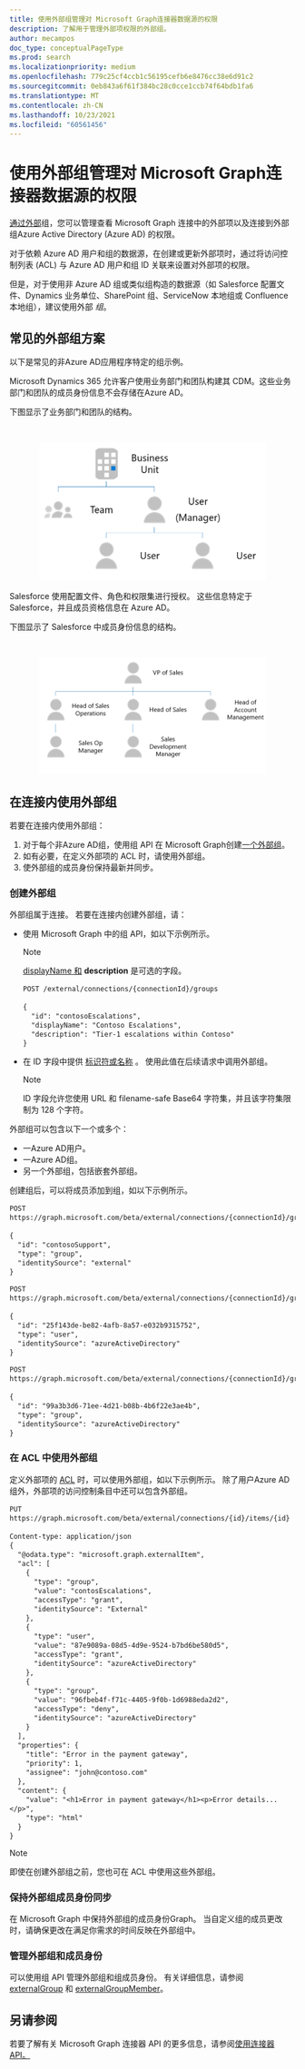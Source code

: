 ```yaml
---
title: 使用外部组管理对 Microsoft Graph连接器数据源的权限
description: 了解用于管理外部项权限的外部组。
author: mecampos
doc_type: conceptualPageType
ms.prod: search
ms.localizationpriority: medium
ms.openlocfilehash: 779c25cf4ccb1c56195cefb6e8476cc38e6d91c2
ms.sourcegitcommit: 0eb843a6f61f384bc28c0cce1ccb74f64bdb1fa6
ms.translationtype: MT
ms.contentlocale: zh-CN
ms.lasthandoff: 10/23/2021
ms.locfileid: "60561456"
---
```

# <a name="use-external-groups-to-manage-permissions-to-microsoft-graph-connector-data-sources"></a>使用外部组管理对 Microsoft Graph连接器数据源的权限

[通过外部](/graph/api/resources/externalgroup?view=graph-rest-beta&preserve-view=true)组，您可以管理查看 Microsoft [](/graph/api/resources/externalitem?view=graph-rest-beta&preserve-view=true) Graph 连接中的外部项以及连接到外部组Azure Active Directory (Azure AD) 的权限。

对于依赖 Azure AD 用户和组的数据源，在创建或更新外部项时，通过将访问控制列表 (ACL) 与 Azure AD 用户和组 ID 关联来设置对外部项的权限。 [](/graph/api/externalconnection-put-items?view=graph-rest-beta&preserve-view=true)

但是，对于使用非 Azure AD 组或类似组构造的数据源（如 Salesforce 配置文件、Dynamics 业务单位、SharePoint 组、ServiceNow 本地组或 Confluence 本地组），建议使用外部 *组*。

## <a name="common-external-group-scenarios"></a>常见的外部组方案

以下是常见的非Azure AD应用程序特定的组示例。

Microsoft Dynamics 365 允许客户使用业务部门和团队构建其 CDM。这些业务部门和团队的成员身份信息不会存储在Azure AD。

下图显示了业务部门和团队的结构。

<!---Using html to adjust the size of the image --->
<br><p align="center"><img src="images/connectors-images/bu-teams-D365.png" alt="Diagram of an structure in Dynamics 365. A business unit has a team and a manager under it. This manager has other users." style="width:400px;"/></p>

Salesforce 使用配置文件、角色和权限集进行授权。 这些信息特定于 Salesforce，并且成员资格信息在 Azure AD。

下图显示了 Salesforce 中成员身份信息的结构。

<!---Using html to adjust the size of the image --->
<br><p align="center"><img src="images/connectors-images/roles-salesforce.png" alt="Diagram of an structure of roles in Salesforce. The role of vicepresident of sales is at the top level of the hierarchy, it has three subordinates, namely, the head of sales operations, the head of sales, and the head of account managament. The head of sales at the same time has a sales operations manager as subordinate. And the head of sales has a sales development manager as subordinate." style="width:400px;"/></p>

## <a name="using-external-groups-in-your-connection"></a>在连接内使用外部组

若要在连接内使用外部组：

1. 对于每个非Azure AD组，使用组 API 在 Microsoft Graph创建[一个外部组](/en-us/graph/api/resources/group?view=graph-rest-beta&preserve-view=true)。
2. 如有必要，在定义外部项的 ACL 时，请使用外部组。
3. 使外部组的成员身份保持最新并同步。

### <a name="create-external-groups"></a>创建外部组

外部组属于连接。 若要在连接内创建外部组，请：
* 使用 Microsoft Graph 中的组 API，如以下示例所示。

    > [!NOTE]
    > [displayName 和](/graph/api/resources/externalgroup?view=graph-rest-beta&preserve-view=true) **description** 是可选的字段。

    ```http
    POST /external/connections/{connectionId}/groups

    { 
      "id": "contosoEscalations", 
      "displayName": "Contoso Escalations", 
      "description": "Tier-1 escalations within Contoso"
    } 
    ```

* 在 ID 字段中提供 [标识符或名称](/graph/api/resources/externalgroup?view=graph-rest-beta&preserve-view=true) 。 使用此值在后续请求中调用外部组。

    > [!NOTE]
    > ID 字段允许您使用 URL 和 filename-safe Base64 字符集，并且该字符集限制为 128 个字符。

外部组可以包含以下一个或多个：
* 一Azure AD用户。
* 一Azure AD组。
* 另一个外部组，包括嵌套外部组。

创建组后，可以将成员添加到组，如以下示例所示。

```http
POST https://graph.microsoft.com/beta/external/connections/{connectionId}/groups/{groupId}/members

{
  "id": "contosoSupport",
  "type": "group",
  "identitySource": "external"
}
```
```http
POST https://graph.microsoft.com/beta/external/connections/{connectionId}/groups/{groupId}/members

{
  "id": "25f143de-be82-4afb-8a57-e032b9315752",
  "type": "user",
  "identitySource": "azureActiveDirectory"
}
```
```http
POST https://graph.microsoft.com/beta/external/connections/{connectionId}/groups/{groupId}/members

{
  "id": "99a3b3d6-71ee-4d21-b08b-4b6f22e3ae4b",
  "type": "group",
  "identitySource": "azureActiveDirectory"
}
```

### <a name="use-external-groups-in-acl"></a>在 ACL 中使用外部组

定义外部项的 [ACL](connecting-external-content-manage-items.md#access-control-list) 时，可以使用外部组，如以下示例所示。 除了用户Azure AD组外，外部项的访问控制条目中还可以包含外部组。

```http
PUT https://graph.microsoft.com/beta/external/connections/{id}/items/{id} 

Content-type: application/json 
{ 
  "@odata.type": "microsoft.graph.externalItem", 
  "acl": [ 
    { 
      "type": "group", 
      "value": "contosEscalations", 
      "accessType": "grant", 
      "identitySource": "External" 
    }, 
    { 
      "type": "user", 
      "value": "87e9089a-08d5-4d9e-9524-b7bd6be580d5", 
      "accessType": "grant", 
      "identitySource": "azureActiveDirectory" 
    }, 
    { 
      "type": "group", 
      "value": "96fbeb4f-f71c-4405-9f0b-1d6988eda2d2", 
      "accessType": "deny", 
      "identitySource": "azureActiveDirectory" 
    } 
  ], 
  "properties": { 
    "title": "Error in the payment gateway", 
    "priority": 1, 
    "assignee": "john@contoso.com" 
  }, 
  "content": { 
    "value": "<h1>Error in payment gateway</h1><p>Error details...</p>", 
    "type": "html" 
  } 
} 
```

> [!NOTE]
> 即使在创建外部组之前，您也可在 ACL 中使用这些外部组。

### <a name="keep-external-group-memberships-in-sync"></a>保持外部组成员身份同步

在 Microsoft Graph 中保持外部组的成员身份Graph。 当自定义组的成员更改时，请确保更改在满足你需求的时间反映在外部组中。

### <a name="manage-external-groups-and-membership"></a>管理外部组和成员身份

可以使用组 API 管理外部组和组成员身份。 有关详细信息，请参阅 [externalGroup](/graph/api/resources/externalgroup?view=graph-rest-beta&preserve-view=true) 和 [externalGroupMember](/graph/api/resources/externalgroupmember?view=graph-rest-beta&preserve-view=true)。

## <a name="see-also"></a>另请参阅
若要了解有关 Microsoft Graph 连接器 API 的更多信息，请参阅[使用连接器 API。](connecting-external-content-connectors-api-overview.md)
